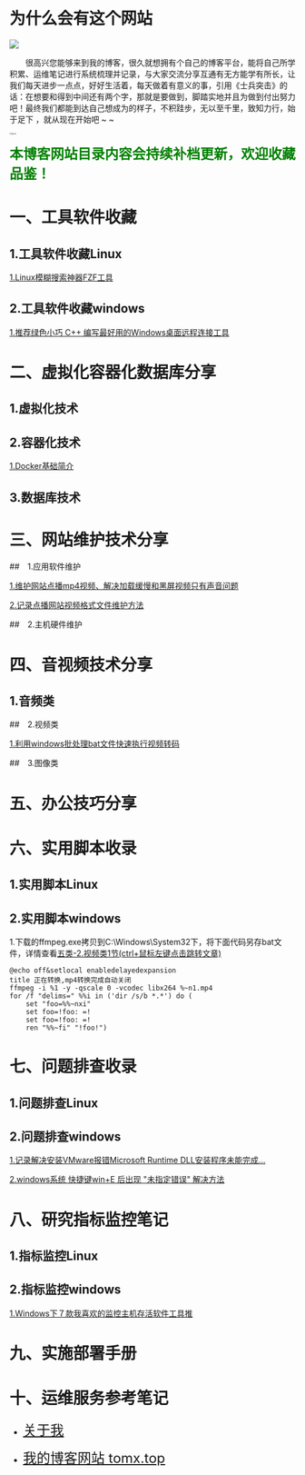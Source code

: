# 为什么会有这个网站

<img src="https://i.ibb.co/fDT7Gmc/logo.png">

&emsp;&emsp;很高兴您能够来到我的博客，很久就想拥有个自己的博客平台，能将自己所学积累、运维笔记进行系统梳理并记录，与大家交流分享互通有无方能学有所长，让我们每天进步一点点，好好生活着，每天做着有意义的事，引用《士兵突击》的话：在想要和得到中间还有两个字，那就是要做到，脚踏实地并且为做到付出努力吧！最终我们都能到达自己想成为的样子，不积跬步，无以至千里，致知力行，始于足下 ，就从现在开始吧 ~ ~

<img src="https://i.ibb.co/GcZ9WQy/20240922170354.jpg" alt="里尔克" style="zoom: 20%;" /> 



**<font size=5><font color=green>本博客网站目录内容会持续补档更新，欢迎收藏品鉴！</font></font>**

# 一、工具软件收藏

 ## 1.工具软件收藏Linux

[1.Linux模糊搜索神器FZF工具](https://www.toutiao.com/article/7419976751167603236/)

 ## 2.工具软件收藏windows

[1.推荐绿色小巧 C++ 编写最好用的Windows桌面远程连接工具](https://www.toutiao.com/article/7419947803209761292/)

#  二、虚拟化容器化数据库分享

  ## 1.虚拟化技术

  ## 2.容器化技术

[1.Docker基础简介](https://www.toutiao.com/article/7419992884658586175/)

  ## 3.数据库技术

# 三、网站维护技术分享

##　1.应用软件维护

[1.维护网站点播mp4视频、解决加载缓慢和黑屏视频只有声音问题](https://mp.weixin.qq.com/s?__biz=MzI2MjUzMzU2MQ==&mid=2247483716&idx=1&sn=7f8ad39a69f9750c56679b2e6169fd9a&chksm=ea48f992dd3f7084cb05c30187c89cd7f513e65a821173a2d8b3f265048fc859b228344f647d#rd)

[2.记录点播网站视频格式文件维护方法](https://mp.weixin.qq.com/s?__biz=MzI2MjUzMzU2MQ==&mid=2247483820&idx=1&sn=264864e8edacb0cd3c378750fe8c9a62&chksm=ea48f97add3f706cdeac15669c736babadf887ea34d4fd95534ec94aec3b7166d2608379a386&token=1457394810&lang=zh_CN#rd)

##　2.主机硬件维护

# 四、音视频技术分享

## 1.音频类

 ##　2.视频类

<a id="ffmpeg.bat"> [1.利用windows批处理bat文件快速执行视频转码](https://mp.weixin.qq.com/s?__biz=MzI2MjUzMzU2MQ==&mid=2247483734&idx=1&sn=a15fda0ffdd27da10fcf844efc07c5cb&chksm=ea48f980dd3f70967ef115758ba58a3a22f1ea0383b8812c4a11b90fc3424c0db58af4efbc8f#rd)</a></a>

##　3.图像类

# 五、办公技巧分享

# 六、实用脚本收录

  ## 1.实用脚本Linux
  ## 2.实用脚本windows

1.下载的ffmpeg.exe拷贝到C:\Windows\System32下，将下面代码另存bat文件，详情查看<a href="#ffmpeg.bat">五类-2.视频类1节(ctrl+鼠标左键点击跳转文章)</a>

```
@echo off&setlocal enabledelayedexpansion
title 正在转换,mp4转换完成自动关闭
ffmpeg -i %1 -y -qscale 0 -vcodec libx264 %~n1.mp4
for /f "delims=" %%i in ('dir /s/b *.*') do (
    set "foo=%%~nxi"
    set foo=!foo: =!
    set foo=!foo: =!
    ren "%%~fi" "!foo!")
```



# 七、问题排查收录

## 1.问题排查Linux
## 2.问题排查windows

[1.记录解决安装VMware报错Microsoft Runtime DLL安装程序未能完成...](https://mp.weixin.qq.com/s?__biz=MzI2MjUzMzU2MQ==&mid=2247483760&idx=1&sn=191e4f693a5389ac37e061d763c400fd&chksm=ea48f9a6dd3f70b0a7fac27e16ed593a8b56b9189d9ef0c1c3e1908062b74198ed22f41ca21f#rd)

[2.windows系统 快捷键win+E 后出现 "未指定错误" 解决方法](https://www.toutiao.com/article/7417401315820651034/)

# 八、研究指标监控笔记

## 1.指标监控Linux
## 2.指标监控windows

[1.Windows下７款我喜欢的监控主机存活软件工具推](https://mp.weixin.qq.com/s?__biz=MzI2MjUzMzU2MQ==&mid=2247483710&idx=1&sn=341f5b24421f39b0bd1f9027502de0bb&chksm=ea48f9e8dd3f70fe301ec645f516a8a6996d56bf32c64407fb4ff0671d076fb6c3b9c316bdb7#rd)

# 九、实施部署手册

# 十、运维服务参考笔记

* <font size=5>[关于我](https://mp.weixin.qq.com/s?__biz=MzI2MjUzMzU2MQ==&mid=2247483808&idx=1&sn=3a71afb038e39b4367254215a8b17be8&chksm=ea48f976dd3f7060dc2dc2b84904dc92429b6a0fbf21115f0d4d6d91f312e0133cd179fe0e37#rd) </font>

* <font size=5>[我的博客网站 tomx.top](http://tomx.top) </font>





